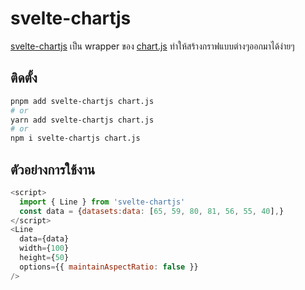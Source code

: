 # svelte-chartjs
[svelte-chartjs](https://github.com/SauravKanchan/svelte-chartjs) เป็น wrapper ของ 
[chart.js](https://www.chartjs.org/) ทำให้สร้างกราฟแบบต่างๆออกมาได้ง่ายๆ
## ติดตั้ง
``` sh
pnpm add svelte-chartjs chart.js
# or
yarn add svelte-chartjs chart.js
# or
npm i svelte-chartjs chart.js
```

## ตัวอย่างการใช้งาน


``` js
<script>
  import { Line } from 'svelte-chartjs'
  const data = {datasets:data: [65, 59, 80, 81, 56, 55, 40],}
</script>
<Line
  data={data}
  width={100}
  height={50}
  options={{ maintainAspectRatio: false }}
/>

```


